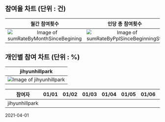 ## 참여율 차트 (단위 : 건)
|월간 참여횟수|인당 총 참여횟수|
|:-:|:-:
|![Image of sumRateByMonthSinceBegining](https://quickchart.io/chart?c={"type":"bar","data":{"labels":["202101","202104"],"datasets":[{"backgroundColor":"rgb(75,192,192)","data":[1,0]}]},"options":{"legend":{"display":false}}})|![Image of sumRateByPplSinceBeginningStr](https://quickchart.io/chart?c={"type":"bar","data":{"labels":["jihyunhillpark"],"datasets":[{"backgroundColor":"rgb(255,99,132)","data":[7]}]},"options":{"legend":{"display":false}}})
## 개인별 참여 차트 (단위 : %)
|jihyunhillpark
|:-:
|![Image of jihyunhillpark](https://quickchart.io/chart?c={"type":"bar","data":{"labels":["2021-01"],"datasets":[{"backgroundColor":"rgb(54,162,235)","data":[23]}]},"options":{"legend":{"display":false},"scales":{"yAxes":[{"ticks":{"stepSize":5,"min":0,"max":100}}]}}})

참여자|01/01|01/02|01/03|01/04|01/05|01/06|01/07|01/08|01/09|01/10|01/11|01/12|01/13|01/14|01/15|01/16|01/17|01/18|01/19|01/20|01/21|01/22|01/23|01/24|01/25|01/26|01/27|01/28|01/29|01/30|01/31
|--|--|--|--|--|--|--|--|--|--|--|--|--|--|--|--|--|--|--|--|--|--|--|--|--|--|--|--|--|--|--|--
jihyunhillpark| | | | | | | | | | | | | | | | | | | | | | |✅|✅|✅| |✅| |✅|✅|✅


2021-04-01